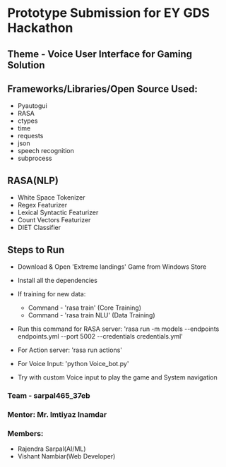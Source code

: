 # Prototype Submission for EY GDS Hackathon

## Theme - Voice User Interface for Gaming Solution

## Frameworks/Libraries/Open Source Used:

* Pyautogui
* RASA
* ctypes
* time
* requests
* json
* speech recognition
* subprocess

## RASA(NLP)

* White Space Tokenizer
* Regex Featurizer
* Lexical Syntactic Featurizer
* Count Vectors Featurizer
* DIET Classifier

## Steps to Run
* Download & Open 'Extreme landings' Game from Windows Store
* Install all the dependencies
* If training for new data:
    * Command - 'rasa train'    (Core Training)
    * Command - 'rasa train NLU' (Data Training)
* Run this command for RASA server:
   'rasa run -m models --endpoints endpoints.yml --port 5002 --credentials credentials.yml'
* For Action server:
   'rasa run actions'
* For Voice Input:
   'python Voice_bot.py'
   
   
* Try with custom Voice input to play the game and System navigation





### Team - sarpal465_37eb
### Mentor: Mr. Imtiyaz Inamdar
### Members:
* Rajendra Sarpal(AI/ML)
* Vishant Nambiar(Web Developer)
